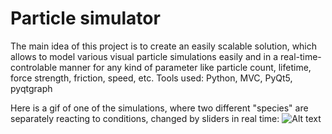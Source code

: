 # Particle simulator
The main idea of this project is to create an easily scalable solution, which allows to model various visual particle simulations easily and in a real-time-controlable manner for any kind of parameter like particle count, lifetime, force strength, friction, speed, etc.
Tools used: Python, MVC, PyQt5, pyqtgraph

Here is a gif of one of the simulations, where two different "species" are separately reacting to conditions, changed by sliders in real time:
![Alt text](demo.gif)
